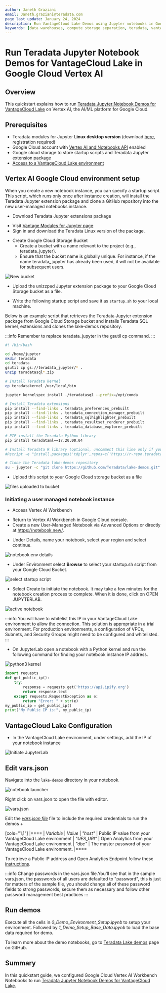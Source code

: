 ```yaml
---
author: Janeth Graziani
email: Janeth.graziani@teradata.com
page_last_update: January 24, 2024
description: Run VantageCloud Lake Demos using Jupyter notebooks in Google Vertex AI Workbench. 
keywords: [data warehouses, compute storage separation, teradata, vantage, cloud data platform, business intelligence, enterprise analytics, jupyter, teradatasql, ipython-sql, teradatasqlalchemy, vantagecloud, vantagecloud lake, data analytics, data science, vertex ai, google cloud]
---
```


# Run Teradata Jupyter Notebook Demos for VantageCloud Lake in Google Cloud Vertex AI  

## Overview
This quickstart explains how to run [Teradata Jupyter Notebook Demos for VantageCloud Lake](https://github.com/Teradata/lake-demos) on Vertex AI, the AI/ML platform for Google Cloud. 

## Prerequisites
* Teradata modules for Jupyter **Linux desktop version** (download [here](https://downloads.teradata.com/download/tools/vantage-modules-for-jupyter), registration required)
* Google Cloud account with [Vertex AI and Notebooks API](https://console.cloud.google.com/flows/enableapi?apiid=notebooks.googleapis.com,aiplatform.googleapis.com&redirect=https://console.cloud.google.com&_ga=2.180323111.284679914.1706204112-1996764819.1705688373) enabled
* Google cloud storage to store startup scripts and Teradata Jupyter extension package
* [Access to a VantageCloud Lake environment](https://quickstarts.teradata.com/getting-started-with-vantagecloud-lake.html)

## Vertex AI Google Cloud environment setup

When you create a new notebook instance, you can specify a startup script. This script, which runs only once after instance creation, will install the Teradata Jupyter extension package and clone a GitHub repository into the new user-managed notebooks instance.

* Download Teradata Jupyter extensions package
- Visit [Vantage Modules for Jupyter page](https://downloads.teradata.com/download/tools/vantage-modules-for-jupyter)
- Sign in and download the Teradata Linux version of the package.

* Create Google Cloud Storage Bucket 
     - Create a bucket with a name relevant to the project (e.g., teradata_jupyter). 
     - Ensure that the bucket name is globally unique. For instance, if the name teradata_jupyter has already been used, it will not be available for subsequent users. 

![New bucket](./images/vantage-lake-demo-jupyter-google-cloud-vertex-ai/bucket.png)

* Upload the unizzped Jupyter extension package to your Google Cloud Storage bucket as a file.

* Write the following startup script and save it as `startup.sh` to your local machine. 

Below is an example script that retrieves the Teradata Jupyter extension package from Google Cloud Storage bucket and installs Teradata SQL kernel, extensions and clones the lake-demos repository. 

:::info
Remember to replace teradata_jupyter in the gsutil cp command.
:::

``` bash , id="vertex_ex_script", role="content-editable, emits-gtm-events"
#! /bin/bash

cd /home/jupyter
mkdir teradata
cd teradata
gsutil cp gs://teradata_jupyter/* .
unzip teradatasql*.zip

# Install Teradata kernel
cp teradatakernel /usr/local/bin

jupyter kernelspec install ./teradatasql --prefix=/opt/conda

# Install Teradata extensions
pip install --find-links . teradata_preferences_prebuilt
pip install --find-links . teradata_connection_manager_prebuilt
pip install --find-links . teradata_sqlhighlighter_prebuilt
pip install --find-links . teradata_resultset_renderer_prebuilt
pip install --find-links . teradata_database_explorer_prebuilt

# PIP install the Teradata Python library
pip install teradataml==17.20.00.04

# Install Teradata R library (optional, uncomment this line only if you use an environment that supports R)
#Rscript -e "install.packages('tdplyr',repos=c('https://r-repo.teradata.com','https://cloud.r-project.org'))"

# Clone the Teradata lake-demos repository
su - jupyter -c "git clone https://github.com/Teradata/lake-demos.git"
```
* Upload this script to your Google Cloud storage bucket as a file

![files uploaded to bucket](./images/vantage-lake-demo-jupyter-google-cloud-vertex-ai/upload.png)

### Initiating a user managed notebook instance

* Access Vertex AI Workbench

- Return to Vertex AI Workbench in Google Cloud console.
- Create a new User-Managed Notebook via Advanced Options or directly at https://notebook.new/.

* Under Details, name your notebook, select your region and select continue.

![notebook env details](./images/vantage-lake-demo-jupyter-google-cloud-vertex-ai/detailsenv.png)

* Under Environment select **Browse** to select your startup.sh script from your Google Cloud Bucket.

![select startup script](./images/vantage-lake-demo-jupyter-google-cloud-vertex-ai/startupscript.png)

* Select Create to initiate the notebook. It may take a few minutes for the notebook creation process to complete. When it is done, click on OPEN JUPYTERLAB. 

![active notebook](./images/vantage-lake-demo-jupyter-google-cloud-vertex-ai/activenotebook.png)

:::info
You will have to whitelist this IP in your VantageCloud Lake environment to allow the connection. This solution is appropriate in a trial environment. For production environments, a configuration of VPCs, Subnets, and Security Groups might need to be configured and whitelisted.
:::

* On JupyterLab open a notebook with a Python kernel and run the following command for finding your notebook instance IP address.

![python3 kernel](./images/vantage-lake-demo-jupyter-google-cloud-vertex-ai/python3.png)

``` python , role="content-editable"
import requests
def get_public_ip():
    try:
        response = requests.get('https://api.ipify.org')
        return response.text
    except requests.RequestException as e:
        return "Error: " + str(e)
my_public_ip = get_public_ip()
print("My Public IP is:", my_public_ip)
```

## VantageCloud Lake Configuration
* In the VantageCloud Lake environment, under settings, add the IP of your notebook instance

![Initiate JupyterLab](./images/vantagecloud-lake-demo-jupyter-sagemaker/sagemaker-lake.PNG)

## Edit vars.json
Navigate into the `lake-demos` directory in your notebook. 

![notebook launcher](./images/vantage-lake-demo-jupyter-google-cloud-vertex-ai/notebooklauncher.png)

Right click on vars.json to open the file with editor. 

![vars.json](./images/vantage-lake-demo-jupyter-google-cloud-vertex-ai/openvars.png)

Edit the *[vars.json file](https://github.com/Teradata/lake-demos/blob/main/vars.json)* file to include the required credentials to run the demos +

[cols="1,1"]
|====
| *Variable* | *Value*
| *"host"* 
| Public IP value from your VantageCloud Lake environment
| *"UES_URI"* 
| Open Analytics from your VantageCloud Lake environment
| *"dbc"*
| The master password of your VantageCloud Lake environment.
|====

To retrieve a Public IP address and Open Analytics Endpoint follow these [instructions](https://quickstarts.teradata.com/vantagecloud-lake/vantagecloud-lake-demo-jupyter-docker.html#_create_vantagecloud_lake_environment).

:::info
Change passwords in the vars.json file.You'll see that in the sample vars.json, the passwords of all users are defaulted to "password", this is just for matters of the sample file, you should change all of these password fields to strong passwords, secure them as necessary and follow other password management best practices
:::

## Run demos
Execute all the cells in *0_Demo_Environment_Setup.ipynb* to setup your environment. Followed by *1_Demo_Setup_Base_Data.ipynb* to load the base data required for demo.

To learn more about the demo notebooks, go to [Teradata Lake demos](https://github.com/Teradata/lake-demos) page on GitHub.

## Summary 
In this quickstart guide, we configured Google Cloud Vertex AI Workbench Notebooks to run [Teradata Jupyter Notebook Demos for VantageCloud Lake](https://github.com/Teradata/lake-demos).